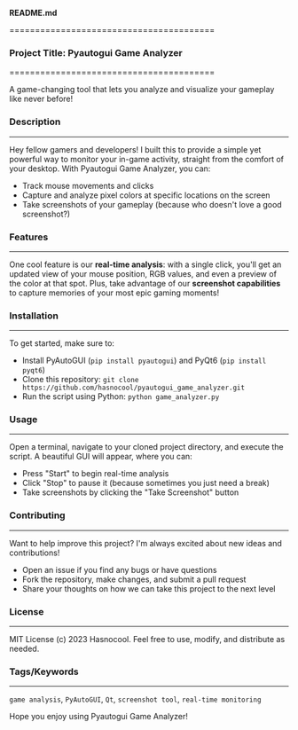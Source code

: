 **README.md**

========================================

### Project Title: Pyautogui Game Analyzer
========================================

A game-changing tool that lets you analyze and visualize your gameplay like never before!

### Description
----------------

Hey fellow gamers and developers! I built this to provide a simple yet powerful way to monitor your in-game activity, straight from the comfort of your desktop. With Pyautogui Game Analyzer, you can:

* Track mouse movements and clicks
* Capture and analyze pixel colors at specific locations on the screen
* Take screenshots of your gameplay (because who doesn't love a good screenshot?)

### Features
------------

One cool feature is our **real-time analysis**: with a single click, you'll get an updated view of your mouse position, RGB values, and even a preview of the color at that spot. Plus, take advantage of our **screenshot capabilities** to capture memories of your most epic gaming moments!

### Installation
---------------

To get started, make sure to:

* Install PyAutoGUI (`pip install pyautogui`) and PyQt6 (`pip install pyqt6`)
* Clone this repository: `git clone https://github.com/hasnocool/pyautogui_game_analyzer.git`
* Run the script using Python: `python game_analyzer.py`

### Usage
---------

Open a terminal, navigate to your cloned project directory, and execute the script. A beautiful GUI will appear, where you can:

* Press "Start" to begin real-time analysis
* Click "Stop" to pause it (because sometimes you just need a break)
* Take screenshots by clicking the "Take Screenshot" button

### Contributing
--------------

Want to help improve this project? I'm always excited about new ideas and contributions!

* Open an issue if you find any bugs or have questions
* Fork the repository, make changes, and submit a pull request
* Share your thoughts on how we can take this project to the next level

### License
---------

MIT License (c) 2023 Hasnocool. Feel free to use, modify, and distribute as needed.

### Tags/Keywords
-----------------

`game analysis`, `PyAutoGUI`, `Qt`, `screenshot tool`, `real-time monitoring`

Hope you enjoy using Pyautogui Game Analyzer!